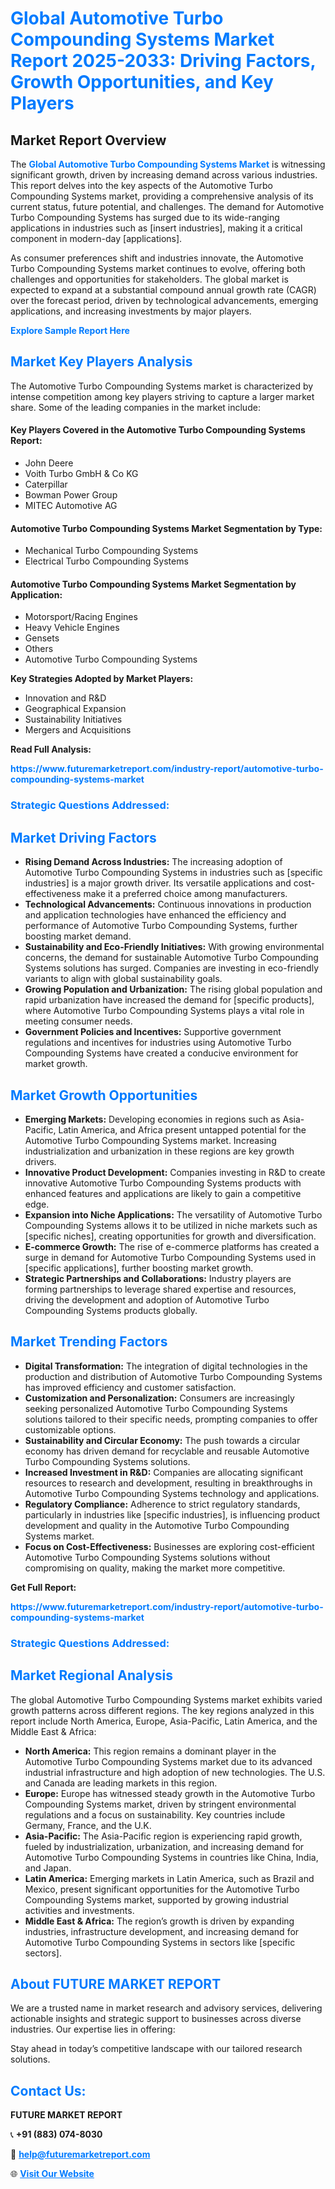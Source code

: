 <h1 style="color: #007BFF;">Global Automotive Turbo Compounding Systems Market Report 2025-2033: Driving Factors, Growth Opportunities, and Key Players</h1>

<section id="overview">
<h2>Market Report Overview</h2>
<p>The <a href="https://www.futuremarketreport.com/industry-report/automotive-turbo-compounding-systems-market" style="color: #007BFF; text-decoration: none;"><strong>Global Automotive Turbo Compounding Systems Market</strong></a> is witnessing significant growth, driven by increasing demand across various industries. This report delves into the key aspects of the Automotive Turbo Compounding Systems market, providing a comprehensive analysis of its current status, future potential, and challenges. The demand for Automotive Turbo Compounding Systems has surged due to its wide-ranging applications in industries such as [insert industries], making it a critical component in modern-day [applications].</p>
<p>As consumer preferences shift and industries innovate, the Automotive Turbo Compounding Systems market continues to evolve, offering both challenges and opportunities for stakeholders. The global market is expected to expand at a substantial compound annual growth rate (CAGR) over the forecast period, driven by technological advancements, emerging applications, and increasing investments by major players.</p>
</section>

<section id="overview">
<p><a href="https://www.futuremarketreport.com/request-sample/reportId=126449" style="color: #007BFF; text-decoration: none;"><strong>Explore Sample Report Here</strong></a></p>
</section>

<section id="key-players">
<h2 style="color: #007BFF;">Market Key Players Analysis</h2>
<p>The Automotive Turbo Compounding Systems market is characterized by intense competition among key players striving to capture a larger market share. Some of the leading companies in the market include:</p>
<h4>Key Players Covered in the Automotive Turbo Compounding Systems Report:</h4>
<ul><li>John Deere</li><li>Voith Turbo GmbH &amp; Co KG</li><li>Caterpillar</li><li>Bowman Power Group</li><li>MITEC Automotive AG</li></ul>
<h4>Automotive Turbo Compounding Systems Market Segmentation by Type:</h4>
<ul><li>Mechanical Turbo Compounding Systems</li><li>Electrical Turbo Compounding Systems</li></ul>

<h4>Automotive Turbo Compounding Systems Market Segmentation by Application:</h4>
<ul><li>Motorsport/Racing Engines</li><li>Heavy Vehicle Engines</li><li>Gensets</li><li>Others</li><li>Automotive Turbo Compounding Systems</li></ul>
<p><strong>Key Strategies Adopted by Market Players:</strong></p>
<ul>
<li>Innovation and R&D</li>
<li>Geographical Expansion</li>
<li>Sustainability Initiatives</li>
<li>Mergers and Acquisitions</li>
</ul>
</section>

<section>
<p><strong>Read Full Analysis: </strong></p><a href="https://www.futuremarketreport.com/industry-report/automotive-turbo-compounding-systems-market" style="color: #007BFF; text-decoration: none;"><strong>https://www.futuremarketreport.com/industry-report/automotive-turbo-compounding-systems-market</strong></a>
<h3 style="color: #007BFF;">Strategic Questions Addressed:</h3>
</section>

<section id="driving-factors">
<h2 style="color: #007BFF;">Market Driving Factors</h2>
<ul>
<li><strong>Rising Demand Across Industries:</strong> The increasing adoption of Automotive Turbo Compounding Systems in industries such as [specific industries] is a major growth driver. Its versatile applications and cost-effectiveness make it a preferred choice among manufacturers.</li>
<li><strong>Technological Advancements:</strong> Continuous innovations in production and application technologies have enhanced the efficiency and performance of Automotive Turbo Compounding Systems, further boosting market demand.</li>
<li><strong>Sustainability and Eco-Friendly Initiatives:</strong> With growing environmental concerns, the demand for sustainable Automotive Turbo Compounding Systems solutions has surged. Companies are investing in eco-friendly variants to align with global sustainability goals.</li>
<li><strong>Growing Population and Urbanization:</strong> The rising global population and rapid urbanization have increased the demand for [specific products], where Automotive Turbo Compounding Systems plays a vital role in meeting consumer needs.</li>
<li><strong>Government Policies and Incentives:</strong> Supportive government regulations and incentives for industries using Automotive Turbo Compounding Systems have created a conducive environment for market growth.</li>
</ul>
</section>

<section id="growth-opportunities">
<h2 style="color: #007BFF;">Market Growth Opportunities</h2>
<ul>
<li><strong>Emerging Markets:</strong> Developing economies in regions such as Asia-Pacific, Latin America, and Africa present untapped potential for the Automotive Turbo Compounding Systems market. Increasing industrialization and urbanization in these regions are key growth drivers.</li>
<li><strong>Innovative Product Development:</strong> Companies investing in R&D to create innovative Automotive Turbo Compounding Systems products with enhanced features and applications are likely to gain a competitive edge.</li>
<li><strong>Expansion into Niche Applications:</strong> The versatility of Automotive Turbo Compounding Systems allows it to be utilized in niche markets such as [specific niches], creating opportunities for growth and diversification.</li>
<li><strong>E-commerce Growth:</strong> The rise of e-commerce platforms has created a surge in demand for Automotive Turbo Compounding Systems used in [specific applications], further boosting market growth.</li>
<li><strong>Strategic Partnerships and Collaborations:</strong> Industry players are forming partnerships to leverage shared expertise and resources, driving the development and adoption of Automotive Turbo Compounding Systems products globally.</li>
</ul>
</section>

<section id="trending-factors">
<h2 style="color: #007BFF;">Market Trending Factors</h2>
<ul>
<li><strong>Digital Transformation:</strong> The integration of digital technologies in the production and distribution of Automotive Turbo Compounding Systems has improved efficiency and customer satisfaction.</li>
<li><strong>Customization and Personalization:</strong> Consumers are increasingly seeking personalized Automotive Turbo Compounding Systems solutions tailored to their specific needs, prompting companies to offer customizable options.</li>
<li><strong>Sustainability and Circular Economy:</strong> The push towards a circular economy has driven demand for recyclable and reusable Automotive Turbo Compounding Systems solutions.</li>
<li><strong>Increased Investment in R&D:</strong> Companies are allocating significant resources to research and development, resulting in breakthroughs in Automotive Turbo Compounding Systems technology and applications.</li>
<li><strong>Regulatory Compliance:</strong> Adherence to strict regulatory standards, particularly in industries like [specific industries], is influencing product development and quality in the Automotive Turbo Compounding Systems market.</li>
<li><strong>Focus on Cost-Effectiveness:</strong> Businesses are exploring cost-efficient Automotive Turbo Compounding Systems solutions without compromising on quality, making the market more competitive.</li>
</ul>
</section>

<section>
<p><strong>Get Full Report: </strong></p><a href="https://www.futuremarketreport.com/industry-report/automotive-turbo-compounding-systems-market" style="color: #007BFF; text-decoration: none;"><strong>https://www.futuremarketreport.com/industry-report/automotive-turbo-compounding-systems-market</strong></a>
<h3 style="color: #007BFF;">Strategic Questions Addressed:</h3>
</section>


<section id="regional-analysis">
<h2 style="color: #007BFF;">Market Regional Analysis</h2>
<p>The global Automotive Turbo Compounding Systems market exhibits varied growth patterns across different regions. The key regions analyzed in this report include North America, Europe, Asia-Pacific, Latin America, and the Middle East & Africa:</p>
<ul>
<li><strong>North America:</strong> This region remains a dominant player in the Automotive Turbo Compounding Systems market due to its advanced industrial infrastructure and high adoption of new technologies. The U.S. and Canada are leading markets in this region.</li>
<li><strong>Europe:</strong> Europe has witnessed steady growth in the Automotive Turbo Compounding Systems market, driven by stringent environmental regulations and a focus on sustainability. Key countries include Germany, France, and the U.K.</li>
<li><strong>Asia-Pacific:</strong> The Asia-Pacific region is experiencing rapid growth, fueled by industrialization, urbanization, and increasing demand for Automotive Turbo Compounding Systems in countries like China, India, and Japan.</li>
<li><strong>Latin America:</strong> Emerging markets in Latin America, such as Brazil and Mexico, present significant opportunities for the Automotive Turbo Compounding Systems market, supported by growing industrial activities and investments.</li>
<li><strong>Middle East & Africa:</strong> The region’s growth is driven by expanding industries, infrastructure development, and increasing demand for Automotive Turbo Compounding Systems in sectors like [specific sectors].</li>
</ul>
</section>

<footer>
<h2 style="color: #007BFF;">About FUTURE MARKET REPORT</h2>
<p>We are a trusted name in market research and advisory services, delivering actionable insights and strategic support to businesses across diverse industries. Our expertise lies in offering:</p>

<p>Stay ahead in today’s competitive landscape with our tailored research solutions.</p>

<h2 style="color: #007BFF;">Contact Us:</h2>
<p><strong>FUTURE MARKET REPORT</strong></p>
<p>📞 <strong>+91 (883) 074-8030</strong></p>
<p>📧 <strong><a href="mailto:help@futuremarketreport.com" style="color: #007BFF;">help@futuremarketreport.com</a></strong></p>
<p>🌐 <strong><a href="https://www.futuremarketreport.com/" style="color: #007BFF;">Visit Our Website</a></strong></p>
</footer>